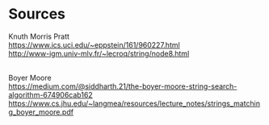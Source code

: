 # Sources


Knuth Morris Pratt <br>
https://www.ics.uci.edu/~eppstein/161/960227.html <br>
http://www-igm.univ-mlv.fr/~lecroq/string/node8.html <br> <br>

Boyer Moore <br>
https://medium.com/@siddharth.21/the-boyer-moore-string-search-algorithm-674906cab162 <br>
https://www.cs.jhu.edu/~langmea/resources/lecture_notes/strings_matching_boyer_moore.pdf <br>
